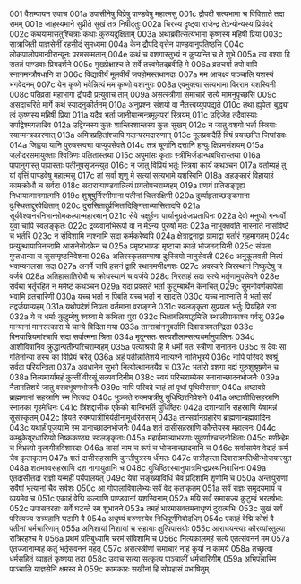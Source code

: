 001	वैशम्पायन उवाच
001a	उपासीनेषु विप्रेषु पाण्डवेषु महात्मसु
001c	द्रौपदी सत्यभामा च विविशाते तदा समम्
001e	जाहस्यमाने सुप्रीते सुखं तत्र निषीदतुः
002a	चिरस्य दृष्ट्वा राजेन्द्र तेऽन्योन्यस्य प्रियंवदे
002c	कथयामासतुश्चित्राः कथाः कुरुयदुक्षिताम्
003a	अथाब्रवीत्सत्यभामा कृष्णस्य महिषी प्रिया
003c	सात्राजिती याज्ञसेनीं रहसीदं सुमध्यमा
004a	केन द्रौपदि वृत्तेन पाण्डवानुपतिष्ठसि
004c	लोकपालोपमान्वीरान्यूनः परमसम्मतान्
004e	कथं च वशगास्तुभ्यं न कुप्यन्ति च ते शुभे
005a	तव वश्या हि सततं पाण्डवाः प्रियदर्शने
005c	मुखप्रेक्षाश्च ते सर्वे तत्त्वमेतद्ब्रवीहि मे
006a	व्रतचर्या तपो वापि स्नानमन्त्रौषधानि वा
006c	विद्यावीर्यं मूलवीर्यं जपहोमस्तथागदाः
007a	मम आचक्ष्व पाञ्चालि यशस्यं भगवेदनम्
007c	येन कृष्णे भवेन्नित्यं मम कृष्णो वशानुगः
008a	एवमुक्त्वा सत्यभामा विरराम यशस्विनी
008c	पतिव्रता महाभागा द्रौपदी प्रत्युवाच ताम्
009a	असत्स्त्रीणां समाचारं सत्ये मामनुपृच्छसि
009c	असदाचरिते मार्गे कथं स्यादनुकीर्तनम्
010a	अनुप्रश्नः संशयो वा नैतत्त्वय्युपपद्यते
010c	तथा ह्युपेता बुद्ध्या त्वं कृष्णस्य महिषी प्रिया
011a	यदैव भर्ता जानीयान्मन्त्रमूलपरां स्त्रियम्
011c	उद्विजेत तदैवास्याः सर्पाद्वेश्मगतादिव
012a	उद्विग्नस्य कुतः शान्तिरशान्तस्य कुतः सुखम्
012c	न जातु वशगो भर्ता स्त्रियाः स्यान्मन्त्रकारणात्
013a	अमित्रप्रहितांश्चापि गदान्परमदारुणान्
013c	मूलप्रवादैर्हि विषं प्रयच्छन्ति जिघांसवः
014a	जिह्वया यानि पुरुषस्त्वचा वाप्युपसेवते
014c	तत्र चूर्णानि दत्तानि हन्युः क्षिप्रमसंशयम्
015a	जलोदरसमायुक्ताः श्वित्रिणः पलितास्तथा
015c	अपुमांसः कृताः स्त्रीभिर्जडान्धबधिरास्तथा
016a	पापानुगास्तु पापास्ताः पतीनुपसृजन्त्युत
016c	न जातु विप्रियं भर्तुः स्त्रिया कार्यं कथञ्चन
017a	वर्ताम्यहं तु यां वृत्तिं पाण्डवेषु महात्मसु
017c	तां सर्वां शृणु मे सत्यां सत्यभामे यशस्विनि
018a	अहङ्कारं विहायाहं कामक्रोधौ च सर्वदा
018c	सदारान्पाण्डवान्नित्यं प्रयतोपचराम्यहम्
019a	प्रणयं प्रतिसङ्गृह्य निधायात्मानमात्मनि
019c	शुश्रूषुर्निरभीमाना पतीनां चित्तरक्षिणी
020a	दुर्व्याहृताच्छङ्कमाना दुःस्थिताद्दुरवेक्षितात्
020c	दुरासिताद्दुर्व्रजितादिङ्गिताध्यासितादपि
021a	सूर्यवैश्वानरनिभान्सोमकल्पान्महारथान्
021c	सेवे चक्षुर्हणः पार्थानुग्रतेजःप्रतापिनः
022a	देवो मनुष्यो गन्धर्वो युवा चापि स्वलङ्कृतः
022c	द्रव्यवानभिरूपो वा न मेऽन्यः पुरुषो मतः
023a	नाभुक्तवति नास्नाते नासंविष्टे च भर्तरि
023c	न संविशामि नाश्नामि सदा कर्मकरेष्वपि
024a	क्षेत्राद्वनाद्वा ग्रामाद्वा भर्तारं गृहमागतम्
024c	प्रत्युत्थायाभिनन्दामि आसनेनोदकेन च
025a	प्रमृष्टभाण्डा मृष्टान्ना काले भोजनदायिनी
025c	संयता गुप्तधान्या च सुसम्मृष्टनिवेशना
026a	अतिरस्कृतसम्भाषा दुःस्त्रियो नानुसेवती
026c	अनुकूलवती नित्यं भवाम्यनलसा सदा
027a	अनर्मे चापि हसनं द्वारि स्थानमभीक्ष्णशः
027c	अवस्करे चिरस्थानं निष्कुटेषु च वर्जये
028a	अतिहासातिरोषौ च क्रोधस्थानं च वर्जये
028c	निरताहं सदा सत्ये भर्तॄणामुपसेवने
028e	सर्वथा भर्तृरहितं न ममेष्टं कथञ्चन
029a	यदा प्रवसते भर्ता कुटुम्बार्थेन केनचित्
029c	सुमनोवर्णकापेता भवामि व्रतचारिणी
030a	यच्च भर्ता न पिबति यच्च भर्ता न खादति
030c	यच्च नाश्नाति मे भर्ता सर्वं तद्वर्जयाम्यहम्
031a	यथोपदेशं नियता वर्तमाना वराङ्गने
031c	स्वलङ्कृता सुप्रयता भर्तुः प्रियहिते रता
032a	ये च धर्माः कुटुम्बेषु श्वश्र्वा मे कथिताः पुरा
032c	भिक्षाबलिश्राद्धमिति स्थालीपाकाश्च पर्वसु
032e	मान्यानां मानसत्कारा ये चान्ये विदिता मया
033a	तान्सर्वाननुवर्तामि दिवारात्रमतन्द्रिता
033c	विनयान्नियमांश्चापि सदा सर्वात्मना श्रिता
034a	मृदून्सतः सत्यशीलान्सत्यधर्मानुपालिनः
034c	आशीविषानिव क्रुद्धान्पतीन्परिचराम्यहम्
035a	पत्याश्रयो हि मे धर्मो मतः स्त्रीणां सनातनः
035c	स देवः सा गतिर्नान्या तस्य का विप्रियं चरेत्
036a	अहं पतीन्नातिशये नात्यश्ने नातिभूषये
036c	नापि परिवदे श्वश्रूं सर्वदा परियन्त्रिता
037a	अवधानेन सुभगे नित्योत्थानतयैव च
037c	भर्तारो वशगा मह्यं गुरुशुश्रूषणेन च
038a	नित्यमार्यामहं कुन्तीं वीरसूं सत्यवादिनीम्
038c	स्वयं परिचराम्येका स्नानाच्छादनभोजनैः
039a	नैतामतिशये जातु वस्त्रभूषणभोजनैः
039c	नापि परिवदे चाहं तां पृथां पृथिवीसमाम्
040a	अष्टावग्रे ब्राह्मणानां सहस्राणि स्म नित्यदा
040c	भुञ्जते रुक्मपात्रीषु युधिष्ठिरनिवेशने
041a	अष्टाशीतिसहस्राणि स्नातका गृहमेधिनः
041c	त्रिंशद्दासीक एकैको यान्बिभर्ति युधिष्ठिरः
042a	दशान्यानि सहस्राणि येषामन्नं सुसंस्कृतम्
042c	ह्रियते रुक्मपात्रीभिर्यतीनामूर्ध्वरेतसाम्
043a	तान्सर्वानग्रहारेण ब्राह्मणान्ब्रह्मवादिनः
043c	यथार्हं पूजयामि स्म पानाच्छादनभोजनैः
044a	शतं दासीसहस्राणि कौन्तेयस्य महात्मनः
044c	कम्बुकेयूरधारिण्यो निष्ककण्ठ्यः स्वलङ्कृताः
045a	महार्हमाल्याभरणाः सुवर्णाश्चन्दनोक्षिताः
045c	मणीन्हेम च बिभ्रत्यो नृत्यगीतविशारदाः
046a	तासां नाम च रूपं च भोजनाच्छादनानि च
046c	सर्वासामेव वेदाहं कर्म चैव कृताकृतम्
047a	शतं दासीसहस्राणि कुन्तीपुत्रस्य धीमतः
047c	पात्रीहस्ता दिवारात्रमतिथीन्भोजयन्त्युत
048a	शतमश्वसहस्राणि दश नागायुतानि च
048c	युधिष्ठिरस्यानुयात्रमिन्द्रप्रस्थनिवासिनः
049a	एतदासीत्तदा राज्ञो यन्महीं पर्यपालयत्
049c	येषां सङ्ख्याविधिं चैव प्रदिशामि शृणोमि च
050a	अन्तःपुराणां सर्वेषां भृत्यानां चैव सर्वशः
050c	आ गोपालाविपालेभ्यः सर्वं वेद कृताकृतम्
051a	सर्वं राज्ञः समुदयमायं च व्ययमेव च
051c	एकाहं वेद्मि कल्याणि पाण्डवानां यशस्विनाम्
052a	मयि सर्वं समासज्य कुटुम्बं भरतर्षभाः
052c	उपासनरताः सर्वे घटन्ते स्म शुभानने
053a	तमहं भारमासक्तमनाधृष्यं दुरात्मभिः
053c	सुखं सर्वं परित्यज्य रात्र्यहानि घटामि वै
054a	अधृष्यं वरुणस्येव निधिपूर्णमिवोदधिम्
054c	एकाहं वेद्मि कोशं वै पतीनां धर्मचारिणाम्
055a	अनिशायां निशायां च सहायाः क्षुत्पिपासयोः
055c	आराधयन्त्याः कौरव्यांस्तुल्या रात्रिरहश्च मे
056a	प्रथमं प्रतिबुध्यामि चरमं संविशामि च
056c	नित्यकालमहं सत्ये एतत्संवननं मम
057a	एतज्जानाम्यहं कर्तुं भर्तृसंवननं महत्
057c	असत्स्त्रीणां समाचारं नाहं कुर्यां न कामये
058a	तच्छ्रुत्वा धर्मसहितं व्याहृतं कृष्णया तदा
058c	उवाच सत्या सत्कृत्य पाञ्चालीं धर्मचारिणीम्
059a	अभिपन्नास्मि पाञ्चालि याज्ञसेनि क्षमस्व मे
059c	कामकारः सखीनां हि सोपहासं प्रभाषितुम्

